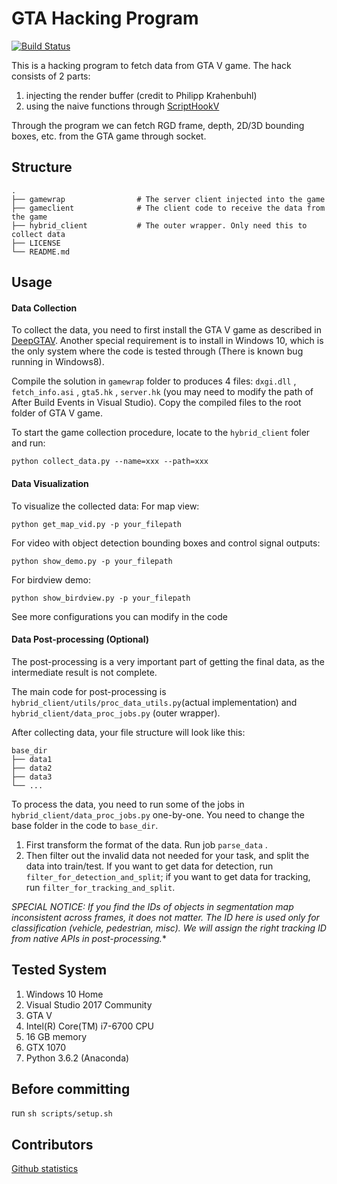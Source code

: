 # GTA Hacking Program

[![Build Status](https://travis-ci.com/ucbdrive/gta.svg?token=9QKS6inVmkjyhrWUHjqT&branch=master)](https://travis-ci.com/ucbdrive/gta)

This is a hacking program to fetch data from GTA V game. The hack consists of 2 parts: 

1. injecting the render buffer (credit to Philipp Krahenbuhl)
2. using the naive functions through [ScriptHookV](http://www.dev-c.com/gtav/scripthookv/)

Through the program we can fetch RGD frame, depth, 2D/3D bounding boxes, etc. from the GTA game through socket.

## Structure

```
.
├── gamewrap                # The server client injected into the game
├── gameclient              # The client code to receive the data from the game
├── hybrid_client           # The outer wrapper. Only need this to collect data
├── LICENSE
└── README.md
```

## Usage

#### Data Collection

To collect the data, you need to first install the GTA V game as described in [DeepGTAV](https://github.com/ai-tor/DeepGTAV]). Another special requirement is to install in Windows 10, which is the only system where the code is tested through (There is known bug running in Windows8).

Compile the solution in `gamewrap` folder to produces 4 files: `dxgi.dll` , `fetch_info.asi` , `gta5.hk` , `server.hk` (you may need to modify the path of After Build Events in Visual Studio). Copy the compiled files to the root folder of GTA V game.

To start the game collection procedure, locate to the `hybrid_client` foler and run:

```
python collect_data.py --name=xxx --path=xxx
```

#### Data Visualization
To visualize the collected data:
For map view:
```
python get_map_vid.py -p your_filepath
```
For video with object detection bounding boxes and control signal outputs:
```
python show_demo.py -p your_filepath
```
For birdview demo:
```
python show_birdview.py -p your_filepath
```
See more configurations you can modify in the code

#### Data Post-processing (Optional)

The post-processing is a very important part of getting the final data, as the intermediate result is not complete.

The main code for post-processing is `hybrid_client/utils/proc_data_utils.py`(actual implementation) and `hybrid_client/data_proc_jobs.py` (outer wrapper).

After collecting data, your file structure will look like this:

```
base_dir
├── data1
├── data2
├── data3
└── ...
```

To process the data, you need to run some of the jobs in `hybrid_client/data_proc_jobs.py` one-by-one.  You need to change the base folder in the code to `base_dir`.

1. First transform the format of the data. Run job `parse_data` .
2. Then filter out the invalid data not needed for your task, and split the data into train/test. If you want to get data for detection, run `filter_for_detection_and_split`; if you want to get data for tracking, run `filter_for_tracking_and_split`.

*SPECIAL NOTICE: If you find the IDs of objects in segmentation map inconsistent across frames, it does not matter. The ID here is used only for classification (vehicle, pedestrian, misc). We will assign the right tracking ID from native APIs in post-processing.**



## Tested System 

1. Windows 10 Home
2. Visual Studio 2017 Community
3. GTA V
4. Intel(R) Core(TM) i7-6700 CPU
5. 16 GB memory
6. GTX 1070
7. Python 3.6.2 (Anaconda)

## Before committing

run `sh scripts/setup.sh`

## Contributors

[Github statistics](https://github.com/ucbdrive/gta/graphs/contributors)
